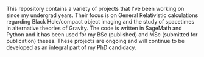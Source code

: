  This repository contains a variety of projects that I've been working on since my undergrad years. Their focus is on General Relativistic calculations regarding Black Hole/compact object imaging and the study of spacetimes in alternative theories of Gravity. The code is written in SageMath and Python and it has been used for my BSc (published) and MSc (submitted for publication) theses. These projects are ongoing and will continue to be developed as an integral part of my PhD candidacy.  
